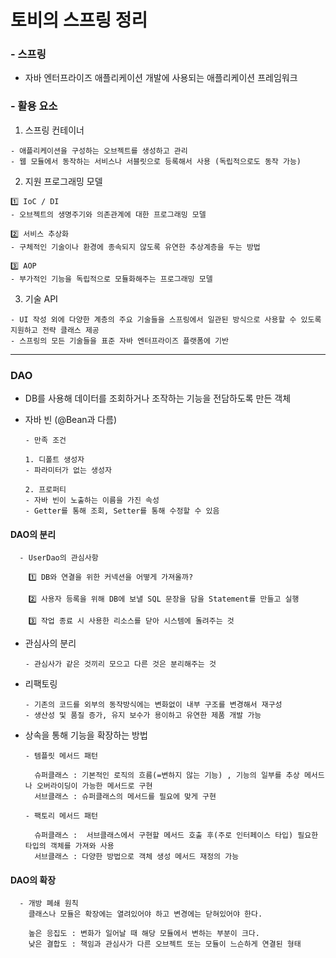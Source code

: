 # 토비의 스프링 정리
### - 스프링
  
  - 자바 엔터프라이즈 애플리케이션 개발에 사용되는 애플리케이션 프레임워크

### - 활용 요소

  1. 스프링 컨테이너
     
    - 애플리케이션을 구성하는 오브젝트를 생성하고 관리
    - 웹 모듈에서 동작하는 서비스나 서블릿으로 등록해서 사용 (독립적으로도 동작 가능)
      
  2. 지원 프로그래밍 모델
    
    1️⃣ IoC / DI
    - 오브젝트의 생명주기와 의존관계에 대한 프로그래밍 모델
      
    2️⃣ 서비스 추상화
    - 구체적인 기술이나 환경에 종속되지 않도록 유연한 추상계층을 두는 방법
      
    3️⃣ AOP
    - 부가적인 기능을 독립적으로 모듈화해주는 프로그래밍 모델

  3. 기술 API
      
    - UI 작성 외에 다양한 계층의 주요 기술들을 스프링에서 일관된 방식으로 사용할 수 있도록 지원하고 전략 클래스 제공
    - 스프링의 모든 기술들을 표준 자바 엔터프라이즈 플랫폼에 기반


---

### DAO
  - DB를 사용해 데이터를 조회하거나 조작하는 기능을 전담하도록 만든 객체

  - 자바 빈 (@Bean과 다름)
      
        - 만족 조건

        1. 디폴트 생성자
        - 파라미터가 없는 생성자
  
        2. 프로퍼티
        - 자바 빈이 노출하는 이름을 가진 속성
        - Getter를 통해 조회, Setter를 통해 수정할 수 있음
        
#### DAO의 분리
    
      - UserDao의 관심사항
      
        1️⃣ DB와 연결을 위한 커넥션을 어떻게 가져올까?
      
        2️⃣ 사용자 등록을 위해 DB에 보낼 SQL 문장을 담을 Statement를 만들고 실행
      
        3️⃣ 작업 종료 시 사용한 리소스를 닫아 시스템에 돌려주는 것


- 관심사의 분리

      - 관심사가 같은 것끼리 모으고 다른 것은 분리해주는 것

- 리팩토링

      - 기존의 코드를 외부의 동작방식에는 변화없이 내부 구조를 변경해서 재구성
      - 생산성 및 품질 증가, 유지 보수가 용이하고 유연한 제품 개발 가능

- 상속을 통해 기능을 확장하는 방법
  
      - 템플릿 메서드 패턴
  
        슈퍼클래스 : 기본적인 로직의 흐름(=변하지 않는 기능) , 기능의 일부를 추상 메서드나 오버라이딩이 가능한 메서드로 구현
        서브클래스 : 슈퍼클래스의 메서드를 필요에 맞게 구현

      - 팩토리 메서드 패턴
  
        슈퍼클래스 :  서브클래스에서 구현할 메서드 호출 후(주로 인터페이스 타입) 필요한 타입의 객체를 가져와 사용
        서브클래스 : 다양한 방법으로 객체 생성 메서드 재정의 가능

#### DAO의 확장

      - 개방 폐쇄 원칙
        클래스나 모듈은 확장에는 열려있어야 하고 변경에는 닫혀있어야 한다.

        높은 응집도 : 변화가 일어날 때 해당 모듈에서 변하는 부분이 크다.
        낮은 결합도 : 책임과 관심사가 다른 오브젝트 또는 모듈이 느슨하게 연결된 형태

